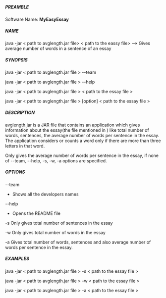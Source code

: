 ##### PREAMBLE
Software Name: **MyEasyEssay**

##### NAME
java -jar < path to avglength.jar file> < path to the eassy file> --> Gives average number of words in a sentence of an essay

##### SYNOPSIS
java -jar < path to avglength.jar file > --team

java -jar < path to avglength.jar file > --help

java -jar < path to avglength.jar file > < path to the essay file >

java -jar < path to avglength.jar file > [option] < path to the essay file >
##### DESCRIPTION
avglength.jar is a JAR file that contains an application which gives information about the essay(the file mentioned in <path to the essay file>) like total number of words, sentences, the average number of words per sentence in the essay. The application considers or counts a word only if there are more than three letters in that word.

Only gives the average number of words per sentence in the essay, if none of --team, --help, -s, -w, -a options are specified.

##### OPTIONS
--team
- Shows all the developers names

--help
- Opens the README file

-s				Only gives total number of sentences in the essay

-w				Only gives total number of words in the essay

-a        Gives total number of words, sentences and also average number of words per sentence in the essay.
##### EXAMPLES
java -jar < path to avglength.jar file > -s < path to the essay file >

java -jar < path to avglength.jar file > -w < path to the essay file >

java -jar < path to avglength.jar file > -a < path to the essay file >
